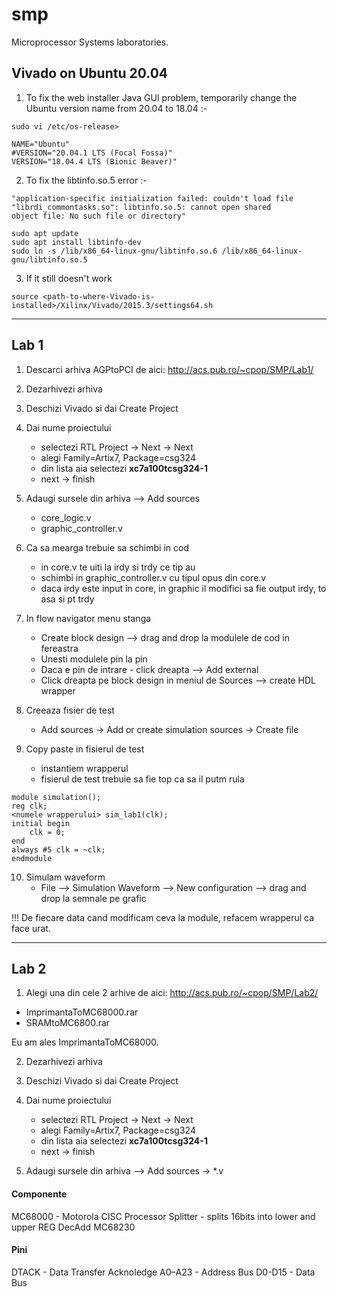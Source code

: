 # smp
Microprocessor Systems laboratories.

## Vivado on Ubuntu 20.04

1. To fix the web installer Java GUI problem, temporarily change the Ubuntu version name from  20.04 to 18.04 :-

```
sudo vi /etc/os-release>
```
```
NAME="Ubuntu"
#VERSION="20.04.1 LTS (Focal Fossa)"
VERSION="18.04.4 LTS (Bionic Beaver)"
```


2. To fix the libtinfo.so.5 error :-

```
"application-specific initialization failed: couldn't load file "librdi_commontasks.so": libtinfo.so.5: cannot open shared
object file: No such file or directory"
```
```
sudo apt update
sudo apt install libtinfo-dev
sudo ln -s /lib/x86_64-linux-gnu/libtinfo.so.6 /lib/x86_64-linux-gnu/libtinfo.so.5
```

3. If it still doesn't work
```
source <path-to-where-Vivado-is-installed>/Xilinx/Vivado/2015.3/settings64.sh
```
---

## Lab 1
1. Descarci arhiva AGPtoPCI de aici: http://acs.pub.ro/~cpop/SMP/Lab1/

2. Dezarhivezi arhiva

3. Deschizi Vivado si dai Create Project

4. Dai nume proiectului
	* selectezi RTL Project -> Next -> Next
	* alegi Family=Artix7, Package=csg324
	* din lista aia selectezi **xc7a100tcsg324-1**
	* next -> finish
5. Adaugi sursele din arhiva --> Add sources
	* core_logic.v
	* graphic_controller.v
6. Ca sa mearga trebuie sa schimbi in cod
	* in core.v te uiti la irdy si trdy ce tip au
	* schimbi in graphic_controller.v cu tipul opus din core.v
	* daca irdy este input in core, in graphic il modifici sa fie output irdy, to asa si pt trdy

7. In flow navigator menu stanga
	* Create block design --> drag and drop la modulele de cod in fereastra
	* Unesti modulele pin la pin
	* Daca e pin de intrare - click dreapta --> Add external
	* Click dreapta pe block design in meniul de Sources --> create HDL wrapper

8. Creeaza fisier de test
	* Add sources -> Add or create simulation sources -> Create file 

9. Copy paste in fisierul de test
	* instantiem wrapperul
	* fisierul de test trebuie sa fie top ca sa il putm rula
```
module simulation();
reg clk;
<numele wrapperului> sim_lab1(clk);
initial begin
	clk = 0;
end
always #5 clk = ~clk;
endmodule
```

10. Simulam waveform 
	* File --> Simulation Waveform --> New configuration --> drag and drop la semnale pe grafic

!!! De fiecare data cand modificam ceva la module, refacem wrapperul ca face urat.

---

## Lab 2
1. Alegi una din cele 2 arhive de aici: http://acs.pub.ro/~cpop/SMP/Lab2/
* ImprimantaToMC68000.rar
* SRAMtoMC6800.rar

Eu am ales ImprimantaToMC68000.

2. Dezarhivezi arhiva

3. Deschizi Vivado si dai Create Project

4. Dai nume proiectului
	* selectezi RTL Project -> Next -> Next
	* alegi Family=Artix7, Package=csg324
	* din lista aia selectezi **xc7a100tcsg324-1**
	* next -> finish
5. Adaugi sursele din arhiva --> Add sources -> \*.v

#### Componente
MC68000 	- Motorola CISC Processor
Splitter 	- splits 16bits into lower and upper
REG
DecAdd
MC68230

#### Pini

DTACK - Data Transfer Acknoledge
A0–A23 - Address Bus
D0-D15 - Data Bus
